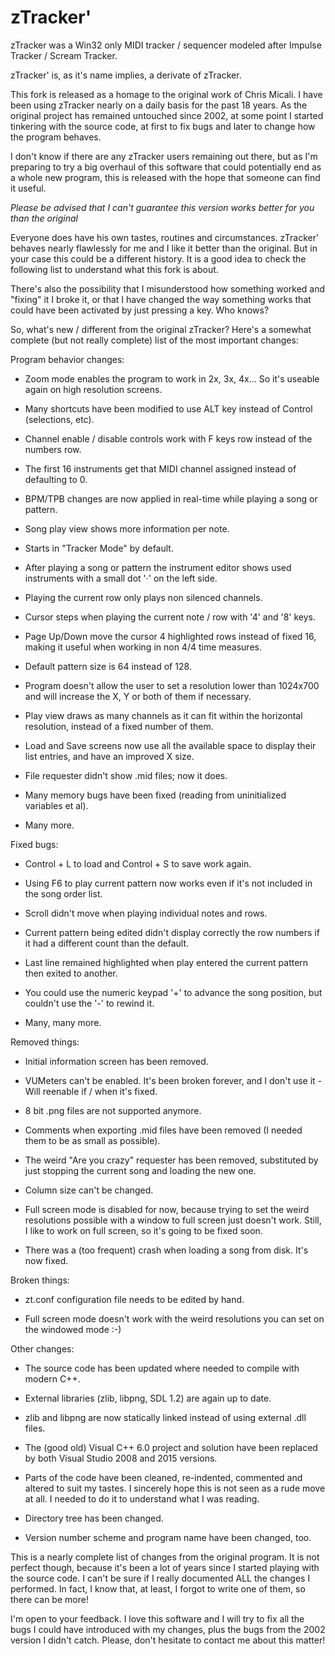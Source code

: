 zTracker'
=========

zTracker was a Win32 only MIDI tracker / sequencer modeled after Impulse Tracker / Scream Tracker. 

zTracker' is, as it's name implies, a derivate of zTracker.

This fork is released as a homage to the original work of Chris Micali. I have been using zTracker nearly on a daily basis for the past 18 years. As the original project has remained untouched since 2002, at some point I started tinkering with the source code, at first to fix bugs and later to change how the program behaves.

I don't know if there are any zTracker users remaining out there, but as I'm preparing to try a big overhaul of this software that could potentially end as a whole new program, this is released with the hope that someone can find it useful.

*Please be advised that I can't guarantee this version works better for you than the original*

Everyone does have his own tastes, routines and circumstances. zTracker' behaves nearly flawlessly for me and I like it better than the original. But in your case this could be a different history. It is a good idea to check the following list to understand what this fork is about.

There's also the possibility that I misunderstood how something worked and "fixing" it I broke it, or that I have changed the way something works that could have been activated by just pressing a key. Who knows?


So, what's new / different from the original zTracker? Here's a somewhat complete (but not really complete) list of the most important changes:


Program behavior changes:

- Zoom mode enables the program to work in 2x, 3x, 4x... So it's useable again on high resolution screens.

- Many shortcuts have been modified to use ALT key instead of Control (selections, etc).

- Channel enable / disable controls work with F keys row instead of the numbers row.

- The first 16 instruments get that MIDI channel assigned instead of defaulting to 0.

- BPM/TPB changes are now applied in real-time while playing a song or pattern.

- Song play view shows more information per note.

- Starts in "Tracker Mode" by default.

- After playing a song or pattern the instrument editor shows used instruments with a small dot '·' on the left side.

- Playing the current row only plays non silenced channels.

- Cursor steps when playing the current note / row with '4' and '8' keys.

- Page Up/Down move the cursor 4 highlighted rows instead of fixed 16, making it useful when working in non 4/4 time measures.

- Default pattern size is 64 instead of 128.

- Program doesn't allow the user to set a resolution lower than 1024x700 and will increase the X, Y or both of them if necessary.
  
- Play view draws as many channels as it can fit within the horizontal resolution, instead of a fixed number of them.
  
- Load and Save screens now use all the available space to display their list entries, and have an improved X size.
  
- File requester didn't show .mid files; now it does.

- Many memory bugs have been fixed (reading from uninitialized variables et al).

- Many more.


Fixed bugs:

- Control + L to load and Control + S to save work again.

- Using F6 to play current pattern now works even if it's not included in the song order list.

- Scroll didn't move when playing individual notes and rows.

- Current pattern being edited didn't display correctly the row numbers if it had a different count than the default.
  
- Last line remained highlighted when play entered the current pattern then exited to another.

- You could use the numeric keypad '+' to advance the song position, but couldn't use the '-' to rewind it.

- Many, many more.


Removed things:

- Initial information screen has been removed.

- VUMeters can't be enabled. It's been broken forever, and I don't use it - Will reenable if / when it's fixed.
  
- 8 bit .png files are not supported anymore.

- Comments when exporting .mid files have been removed (I needed them to be as small as possible).

- The weird "Are you crazy" requester has been removed, substituted by just stopping the current song and loading the new one.
  
- Column size can't be changed.

- Full screen mode is disabled for now, because trying to set the weird resolutions possible with a window to full screen just doesn't work. Still, I like to work on full screen, so it's going to be fixed soon.

- There was a (too frequent) crash when loading a song from disk. It's now fixed.
  

Broken things:

- zt.conf configuration file needs to be edited by hand.

- Full screen mode doesn't work with the weird resolutions you can set on the windowed mode :-)


Other changes:

- The source code has been updated where needed to compile with modern C++.

- External libraries (zlib, libpng, SDL 1.2) are again up to date.

- zlib and libpng are now statically linked instead of using external .dll files.

- The (good old) Visual C++ 6.0 project and solution have been replaced by both Visual Studio 2008 and 2015 versions.
  
- Parts of the code have been cleaned, re-indented, commented and altered to suit my tastes. I sincerely hope this is not seen as a rude move at all. I needed to do it to understand what I was reading.
  
- Directory tree has been changed.

- Version number scheme and program name have been changed, too.


This is a nearly complete list of changes from the original program. It is not perfect though, because it's been a lot of years since I started playing with the source code. I can't be sure if I really documented ALL the changes I performed. In fact, I know that, at least, I forgot to write one of them, so there can be more!

I'm open to your feedback. I love this software and I will try to fix all the bugs I could have introduced with my changes, plus the bugs from the 2002 version I didn't catch. Please, don't hesitate to contact me about this matter!

